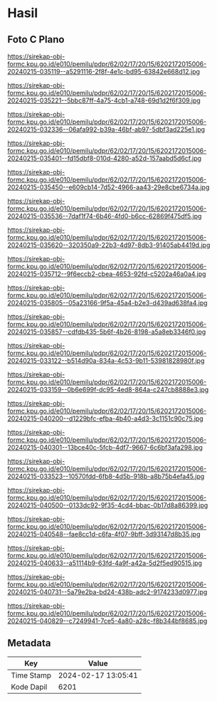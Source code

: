 # Hasil

## Foto C Plano

https://sirekap-obj-formc.kpu.go.id/e010/pemilu/pdpr/62/02/17/20/15/6202172015006-20240215-035119--a5291116-2f8f-4e1c-bd95-63842e668d12.jpg

https://sirekap-obj-formc.kpu.go.id/e010/pemilu/pdpr/62/02/17/20/15/6202172015006-20240215-035221--5bbc87ff-4a75-4cb1-a748-69d1d2f6f309.jpg

https://sirekap-obj-formc.kpu.go.id/e010/pemilu/pdpr/62/02/17/20/15/6202172015006-20240215-032336--06afa992-b39a-46bf-ab97-5dbf3ad225e1.jpg

https://sirekap-obj-formc.kpu.go.id/e010/pemilu/pdpr/62/02/17/20/15/6202172015006-20240215-035401--fd15dbf8-010d-4280-a52d-157aabd5d6cf.jpg

https://sirekap-obj-formc.kpu.go.id/e010/pemilu/pdpr/62/02/17/20/15/6202172015006-20240215-035450--e609cb14-7d52-4966-aa43-29e8cbe6734a.jpg

https://sirekap-obj-formc.kpu.go.id/e010/pemilu/pdpr/62/02/17/20/15/6202172015006-20240215-035536--7daf1f74-6b46-4fd0-b6cc-62869f475df5.jpg

https://sirekap-obj-formc.kpu.go.id/e010/pemilu/pdpr/62/02/17/20/15/6202172015006-20240215-035620--320350a9-22b3-4d97-8db3-91405ab4419d.jpg

https://sirekap-obj-formc.kpu.go.id/e010/pemilu/pdpr/62/02/17/20/15/6202172015006-20240215-035712--9f6eccb2-cbea-4653-92fd-c5202a46a0a4.jpg

https://sirekap-obj-formc.kpu.go.id/e010/pemilu/pdpr/62/02/17/20/15/6202172015006-20240215-035805--05a23166-9f5a-45a4-b2e3-d439ad638fa4.jpg

https://sirekap-obj-formc.kpu.go.id/e010/pemilu/pdpr/62/02/17/20/15/6202172015006-20240215-035857--cdfdb435-5b6f-4b26-8198-a5a8eb3346f0.jpg

https://sirekap-obj-formc.kpu.go.id/e010/pemilu/pdpr/62/02/17/20/15/6202172015006-20240215-033122--b514d90a-834a-4c53-9b11-53981828980f.jpg

https://sirekap-obj-formc.kpu.go.id/e010/pemilu/pdpr/62/02/17/20/15/6202172015006-20240215-033159--0b6e699f-dc95-4ed8-864a-c247cb8888e3.jpg

https://sirekap-obj-formc.kpu.go.id/e010/pemilu/pdpr/62/02/17/20/15/6202172015006-20240215-040200--d1229bfc-efba-4b40-a4d3-3c1151c90c75.jpg

https://sirekap-obj-formc.kpu.go.id/e010/pemilu/pdpr/62/02/17/20/15/6202172015006-20240215-040301--13bce40c-5fcb-4df7-9667-6c6bf3afa298.jpg

https://sirekap-obj-formc.kpu.go.id/e010/pemilu/pdpr/62/02/17/20/15/6202172015006-20240215-033523--10570fdd-6fb8-4d5b-918b-a8b75b4efa45.jpg

https://sirekap-obj-formc.kpu.go.id/e010/pemilu/pdpr/62/02/17/20/15/6202172015006-20240215-040500--0133dc92-9f35-4cd4-bbac-0b17d8a86399.jpg

https://sirekap-obj-formc.kpu.go.id/e010/pemilu/pdpr/62/02/17/20/15/6202172015006-20240215-040548--fae8cc1d-c6fa-4f07-9bff-3d93147d8b35.jpg

https://sirekap-obj-formc.kpu.go.id/e010/pemilu/pdpr/62/02/17/20/15/6202172015006-20240215-040633--a51114b9-63fd-4a9f-a42a-5d2f5ed90515.jpg

https://sirekap-obj-formc.kpu.go.id/e010/pemilu/pdpr/62/02/17/20/15/6202172015006-20240215-040731--5a79e2ba-bd24-438b-adc2-9174233d0977.jpg

https://sirekap-obj-formc.kpu.go.id/e010/pemilu/pdpr/62/02/17/20/15/6202172015006-20240215-040829--c7249941-7ce5-4a80-a28c-f8b344bf8685.jpg


## Metadata

| Key        | Value               |
| ---------- | ------------------- |
| Time Stamp | 2024-02-17 13:05:41 |
| Kode Dapil | 6201                |



